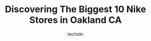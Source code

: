 ---
layout: ampstory
image: https://i0.wp.com/www.depkes.org/wp-content/uploads/2023/06/nike-0-in-oakland-ca-1685967459.jpeg?resize=640,853
author: techidn
featured: false
description: Discover the impressive array of Nike options in Oakland CA, where you can find 10 of the largest Nike establishments in the area. From renowned classics to hidden gems, Oakland CA offers a 
title: Discovering The Biggest 10 Nike Stores in Oakland CA
cover:
   title: Discovering The Biggest 10 Nike Stores in Oakland CA
   subtitle: Rickpate
   background: https://www.depkes.org/wp-content/uploads/2023/06/nike-0-in-oakland-ca-1685967459.jpeg

pages: 
 - layout: thirds
   top: <h1>#1 Nike Clearance Store</h1>
   bottom: "<p>Went there and bought 2 pairs, one of them are $79.99, but took off the May price sticker, they sold this pair in March only $69.99; called them and just told me that no </p>"
   background: https://www.depkes.org/wp-content/uploads/2023/06/nike-1-in-oakland-ca-1685967460.jpeg
   backgroundblur: true
 - layout: thirds
   top: <h1>#2 Nike Factory Store</h1>
   bottom: "<p>3202 Livermore Outlets Dr, Livermore, CA 94551, United States</p>"
   background: https://www.depkes.org/wp-content/uploads/2023/06/nike-2-in-oakland-ca-1685967460.jpeg
   cta:
      link: https://www.depkes.org/blog/discovering-the-biggest-10-nike-stores-in-oakland-ca/
      text: Discovering The Biggest 10 Nike Stores in Oakland CA
 - layout: thirds
   top: <h1>#3 Nike Factory Store</h1>
   bottom: "<p>447 Great Mall Dr Suite 484, Milpitas, CA 95035, United States</p>"
   background: https://www.depkes.org/wp-content/uploads/2023/06/nike-3-in-oakland-ca-1685967461.jpeg
   cta:
      link: https://www.depkes.org/blog/discovering-the-biggest-10-nike-stores-in-oakland-ca/
      text: Discovering The Biggest 10 Nike Stores in Oakland CA
 - layout: thirds
   top: <h1>#4 Nike Factory Store</h1>
   bottom: "<p>1600 Saratoga Ave #213, San Jose, CA 95129, United States</p>"
   background: https://images.unsplash.com/photo-1534312527009-56c7016453e6?ixlib=rb-4.0.3&ixid=MnwxMjA3fDB8MHxwaG90by1wYWdlfHx8fGVufDB8fHx8&auto=format&fit=crop&w=640&h=853&q=80
   cta:
      link: https://www.depkes.org/blog/discovering-the-biggest-10-nike-stores-in-oakland-ca/
      text: Discovering The Biggest 10 Nike Stores in Oakland CA
 - layout: thirds
   top: <h1>#5 Nike Factory Store</h1>
   bottom: "<p>615 Factory Stores Dr, Napa, CA 94558, United States</p>"
   background: https://images.unsplash.com/photo-1609083590460-7b8cc0ca65f8?ixlib=rb-4.0.3&ixid=MnwxMjA3fDB8MHxwaG90by1wYWdlfHx8fGVufDB8fHx8&auto=format&fit=crop&w=640&h=853&q=80
   cta:
      link: https://www.depkes.org/blog/discovering-the-biggest-10-nike-stores-in-oakland-ca/
      text: Discovering The Biggest 10 Nike Stores in Oakland CA
 - layout: thirds
   top: <h1>#6 Shoe Palace</h1>
   bottom: "<p>10700 MacArthur Blvd space 4a, Oakland, CA 94605, United States</p>"
   background: https://images.unsplash.com/photo-1613843873231-1447db182f97?ixlib=rb-4.0.3&ixid=MnwxMjA3fDB8MHxwaG90by1wYWdlfHx8fGVufDB8fHx8&auto=format&fit=crop&w=640&h=853&q=80
   cta:
      link: https://www.depkes.org/blog/discovering-the-biggest-10-nike-stores-in-oakland-ca/
      text: Discovering The Biggest 10 Nike Stores in Oakland CA
 - layout: thirds
   top: <h1>#7 Shoe Palace</h1>
   bottom: "<p>4900 Telegraph Ave, Oakland, CA 94609, United States</p>"
   background: https://images.unsplash.com/photo-1591393223703-56fe1347ac62?ixlib=rb-4.0.3&ixid=MnwxMjA3fDB8MHxwaG90by1wYWdlfHx8fGVufDB8fHx8&auto=format&fit=crop&w=640&h=853&q=80
   cta:
      link: https://www.depkes.org/blog/discovering-the-biggest-10-nike-stores-in-oakland-ca/
      text: Discovering The Biggest 10 Nike Stores in Oakland CA
 - layout: thirds
   middle: Continue reading...
   background: https://images.unsplash.com/photo-1527067829737-402993088e6b?ixlib=rb-4.0.3&ixid=MnwxMjA3fDB8MHxwaG90by1wYWdlfHx8fGVufDB8fHx8&auto=format&fit=crop&w=640&h=853&q=80
   cta:
      link: https://www.depkes.org/blog/discovering-the-biggest-10-nike-stores-in-oakland-ca/
      text: Discovering The Biggest 10 Nike Stores in Oakland CA
      
---